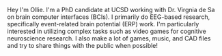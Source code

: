 Hey I'm Ollie. I'm a PhD candidate at UCSD working with Dr. Virgnia de Sa on brain computer interfaces (BCIs). I primarily do EEG-based research, specifically event-related brain potential (ERP) work. I'm particularly interested in utilizing complex tasks such as video games for cognitive neuroscience research. I also make a lot of games, music, and CAD files and try to share things with the public when possible!
